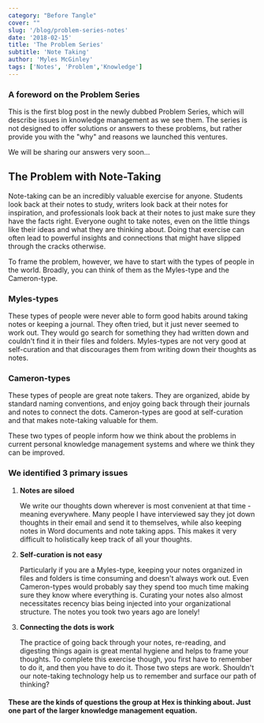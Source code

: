 ```yaml
---
category: "Before Tangle"
cover: ""
slug: '/blog/problem-series-notes'
date: '2018-02-15'
title: 'The Problem Series'
subtitle: 'Note Taking'
author: 'Myles McGinley'
tags: ['Notes', 'Problem','Knowledge']
---
```


### A foreword on the Problem Series

This is the first blog post in the newly dubbed Problem Series, which will describe issues in knowledge management as we see them. The series is not designed to offer solutions or answers to these problems, but rather provide you with the "why" and reasons we launched this ventures.

We will be sharing our answers very soon...

## The Problem with Note-Taking

Note-taking can be an incredibly valuable exercise for anyone. Students look back at their notes to study, writers look back at their notes for inspiration, and professionals look back at their notes to just make sure they have the facts right. Everyone ought to take notes, even on the little things like their ideas and what they are thinking about. Doing that exercise can often lead to powerful insights and connections that might have slipped through the cracks otherwise.

To frame the problem, however, we have to start with the types of people in the world. Broadly, you can think of them as the Myles-type and the Cameron-type.

### Myles-types

These types of people were never able to form good habits around taking notes or keeping a journal. They often tried, but it just never seemed to work out. They would go search for something they had written down and couldn't find it in their files and folders. Myles-types are not very good at self-curation and that discourages them from writing down their thoughts as notes.

### Cameron-types

These types of people are great note takers. They are organized, abide by standard naming conventions, and enjoy going back through their journals and notes to connect the dots. Cameron-types are good at self-curation and that makes note-taking valuable for them.

These two types of people inform how we think about the problems in current personal knowledge management systems and where we think they can be improved.

### We identified 3 primary issues

1. **Notes are siloed**

   We write our thoughts down wherever is most convenient at that time - meaning everywhere. Many people I have interviewed say they jot down thoughts in their email and send it to themselves, while also keeping notes in Word documents and note taking apps. This makes it very difficult to holistically keep track of all your thoughts.

2. **Self-curation is not easy**

   Particularly if you are a Myles-type, keeping your notes organized in files and folders is time consuming and doesn't always work out. Even Cameron-types would probably say they spend too much time making sure they know where everything is. Curating your notes also almost necessitates recency bias being injected into your organizational structure. The notes you took two years ago are lonely!

3. **Connecting the dots is work**

   The practice of going back through your notes, re-reading, and digesting things again is great mental hygiene and helps to frame your thoughts. To complete this exercise though, you first have to remember to do it, and then you have to do it. Those two steps are work. Shouldn't our note-taking technology help us to remember and surface our path of thinking?

#### These are the kinds of questions the group at Hex is thinking about. Just one part of the larger knowledge management equation.
